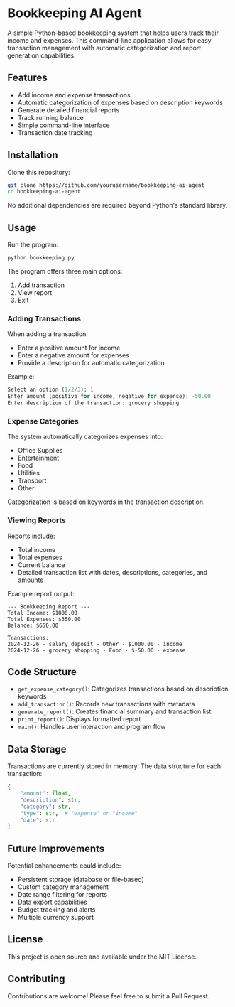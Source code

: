 # Bookkeeping AI Agent

A simple Python-based bookkeeping system that helps users track their income and expenses. This command-line application allows for easy transaction management with automatic categorization and report generation capabilities.

## Features

- Add income and expense transactions
- Automatic categorization of expenses based on description keywords
- Generate detailed financial reports
- Track running balance
- Simple command-line interface
- Transaction date tracking

## Installation

Clone this repository:
```bash
git clone https://github.com/yourusername/bookkeeping-ai-agent
cd bookkeeping-ai-agent
```

No additional dependencies are required beyond Python's standard library.

## Usage

Run the program:
```bash
python bookkeeping.py
```

The program offers three main options:
1. Add transaction
2. View report
3. Exit

### Adding Transactions

When adding a transaction:
- Enter a positive amount for income
- Enter a negative amount for expenses
- Provide a description for automatic categorization

Example:
```python
Select an option (1/2/3): 1
Enter amount (positive for income, negative for expense): -50.00
Enter description of the transaction: grocery shopping
```

### Expense Categories

The system automatically categorizes expenses into:
- Office Supplies
- Entertainment
- Food
- Utilities
- Transport
- Other

Categorization is based on keywords in the transaction description.

### Viewing Reports

Reports include:
- Total income
- Total expenses
- Current balance
- Detailed transaction list with dates, descriptions, categories, and amounts

Example report output:
```
--- Bookkeeping Report ---
Total Income: $1000.00
Total Expenses: $350.00
Balance: $650.00

Transactions:
2024-12-26 - salary deposit - Other - $1000.00 - income
2024-12-26 - grocery shopping - Food - $-50.00 - expense
```

## Code Structure

- `get_expense_category()`: Categorizes transactions based on description keywords
- `add_transaction()`: Records new transactions with metadata
- `generate_report()`: Creates financial summary and transaction list
- `print_report()`: Displays formatted report
- `main()`: Handles user interaction and program flow

## Data Storage

Transactions are currently stored in memory. The data structure for each transaction:
```python
{
    "amount": float,
    "description": str,
    "category": str,
    "type": str,  # "expense" or "income"
    "date": str
}
```

## Future Improvements

Potential enhancements could include:
- Persistent storage (database or file-based)
- Custom category management
- Date range filtering for reports
- Data export capabilities
- Budget tracking and alerts
- Multiple currency support

## License

This project is open source and available under the MIT License.

## Contributing

Contributions are welcome! Please feel free to submit a Pull Request.
